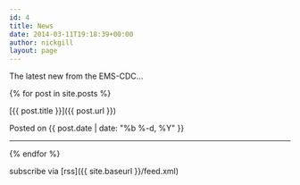 ```yaml
---
id: 4
title: News
date: 2014-03-11T19:18:39+00:00
author: nickgill
layout: page
---
```


The latest new from the EMS-CDC...

{% for post in site.posts %}

[{{ post.title }}]({{ post.url }})

Posted on {{ post.date | date: "%b %-d, %Y" }}

---

{% endfor %}

subscribe via [rss]({{ site.baseurl }}/feed.xml)
